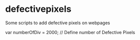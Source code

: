 # defectivepixels
Some scripts to add defective pixels on webpages

var numberOfDiv = 2000; // Define number of Defective Pixels

